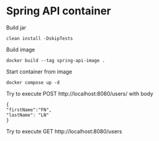 Spring API container
============================

Build jar
```
clean install -DskipTests
```

Build image
```
docker build --tag spring-api-image .
```

Start container from image
```
docker compose up -d
```

Try to execute POST  http://localhost:8080/users/ with body
```
{
"firstName":"FN",
"lastName": "LN"
}
```

Try to execute GET  http://localhost:8080/users

